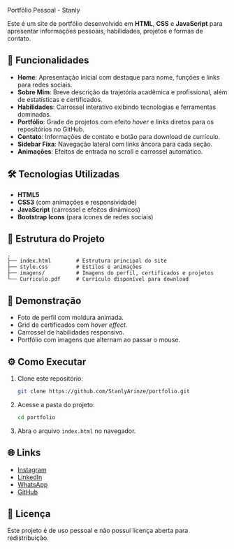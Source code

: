 Portfólio Pessoal - Stanly

Este é um site de portfólio desenvolvido em **HTML**, **CSS** e **JavaScript** para apresentar informações pessoais, habilidades, projetos e formas de contato.

## 🚀 Funcionalidades

* **Home**: Apresentação inicial com destaque para nome, funções e links para redes sociais.
* **Sobre Mim**: Breve descrição da trajetória acadêmica e profissional, além de estatísticas e certificados.
* **Habilidades**: Carrossel interativo exibindo tecnologias e ferramentas dominadas.
* **Portfólio**: Grade de projetos com efeito *hover* e links diretos para os repositórios no GitHub.
* **Contato**: Informações de contato e botão para download de currículo.
* **Sidebar Fixa**: Navegação lateral com links âncora para cada seção.
* **Animações**: Efeitos de entrada no scroll e carrossel automático.

## 🛠️ Tecnologias Utilizadas

* **HTML5**
* **CSS3** (com animações e responsividade)
* **JavaScript** (carrossel e efeitos dinâmicos)
* **Bootstrap Icons** (para ícones de redes sociais)

## 📂 Estrutura do Projeto

```
.
├── index.html        # Estrutura principal do site
├── style.css         # Estilos e animações
├── imagens/          # Imagens do perfil, certificados e projetos
└── Curriculo.pdf     # Currículo disponível para download
```

## 📸 Demonstração

* Foto de perfil com moldura animada.
* Grid de certificados com *hover effect*.
* Carrossel de habilidades responsivo.
* Portfólio com imagens que alternam ao passar o mouse.

## ⚙️ Como Executar

1. Clone este repositório:

   ```bash
   git clone https://github.com/StanlyArinze/portfolio.git
   ```
2. Acesse a pasta do projeto:

   ```bash
   cd portfolio
   ```
3. Abra o arquivo `index.html` no navegador.

## 🌐 Links

* [Instagram](https://instagram.com/its_stanl7)
* [LinkedIn](https://linkedin.com/in/stanly-dim)
* [WhatsApp](https://wa.me/51989370272)
* [GitHub](https://github.com/StanlyArinze)

## 📜 Licença

Este projeto é de uso pessoal e não possui licença aberta para redistribuição.
